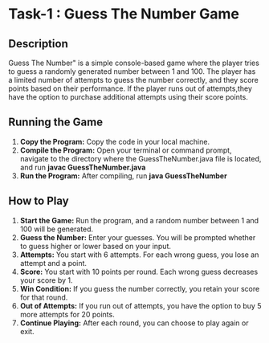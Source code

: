 # Task-1 : Guess The Number Game
## Description
Guess The Number" is a simple console-based game where the player tries to guess a randomly generated number between 1 and 100. The player has a limited number of attempts to guess the number correctly, 
and they score points based on their performance. If the player runs out of attempts,they have the option to purchase additional attempts using their score points.
## Running the Game
1. **Copy the Program:** Copy the code in your local machine.
2. **Compile the Program:** Open your terminal or command prompt, navigate to the directory where the GuessTheNumber.java file is located, and run **javac GuessTheNumber.java**
3. **Run the Program:** After compiling, run **java GuessTheNumber**
## How to Play
1. **Start the Game:** Run the program, and a random number between 1 and 100 will be generated.
2. **Guess the Number:** Enter your guesses. You will be prompted whether to guess higher or lower based on your input.
3. **Attempts:** You start with 6 attempts. For each wrong guess, you lose an attempt and a point.
4. **Score:** You start with 10 points per round. Each wrong guess decreases your score by 1.
5. **Win Condition:** If you guess the number correctly, you retain your score for that round.
6. **Out of Attempts:** If you run out of attempts, you have the option to buy 5 more attempts for 20 points.
7. **Continue Playing:** After each round, you can choose to play again or exit.
